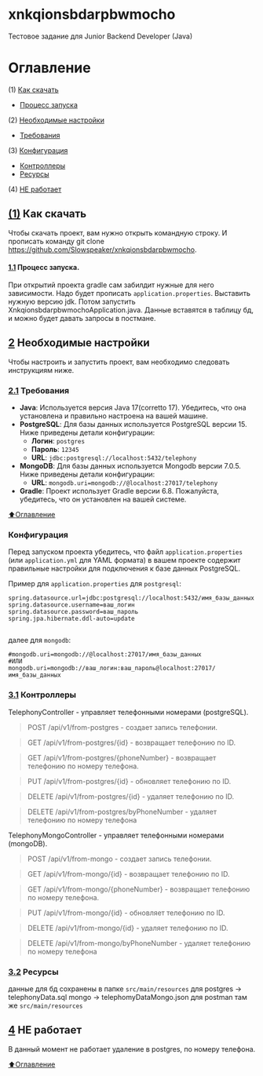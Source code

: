 # xnkqionsbdarpbwmocho

Тестовое задание для Junior Backend Developer (Java)

# Оглавление
(1) [Как скачать](#Как-скачать)
-  [Процесс запуска](#Процесс-запуска)

(2) [Необходимые настройки](#Необходимые-настройки) 
- [Требования](#Требования) 

(3) [Конфигурация](#Конфигурация) 
- [Контроллеры](#Контроллеры) 
- [Ресурсы](#Ресурсы) 

(4) [НЕ работает](#не-работает) 

## [(1)](#Как-скачать) Как скачать 

Чтобы скачать проект, вам нужно открыть командную строку. И прописать команду git clone https://github.com/Slowspeaker/xnkqionsbdarpbwmocho.

#### [1.1](#Процесс-запуска) Процесс запуска.
При открытий проекта gradle сам забилдит нужные для него зависимости. Надо будет прописать `application.properties`.
Выставить нужную версию jdk. Потом запустить XnkqionsbdarpbwmochoApplication.java. Данные вставятся в таблицу бд, и можно будет давать запросы в постмане.


## [2](#настройки) Необходимые настройки

Чтобы настроить и запустить проект, вам необходимо следовать инструкциям ниже.

### [2.1](#требования) Требования

- **Java**: Используется версия Java 17(corretto 17). Убедитесь, что она установлена и правильно настроена на вашей машине.
- **PostgreSQL**: Для базы данных используется PostgreSQL версии 15. Ниже приведены детали конфигурации:
  - **Логин**: `postgres`
  - **Пароль**: `12345`
  - **URL**: `jdbc:postgresql://localhost:5432/telephony`
- **MongoDB**: Для базы данных используется Mongodb версии 7.0.5. Ниже приведены детали конфигурации:
  - **URL**: `mongodb.uri=mongodb://@localhost:27017/telephony` 
- **Gradle**: Проект использует Gradle версии 6.8. Пожалуйста, убедитесь, что он установлен на вашей системе.


[:arrow_up:Оглавление](#Оглавление)

### Конфигурация

Перед запуском проекта убедитесь, что файл `application.properties` (или `application.yml` для YAML формата) в вашем проекте содержит правильные настройки для подключения к базе данных PostgreSQL.

Пример для `application.properties` для `postgresql`:

```properties
spring.datasource.url=jdbc:postgresql://localhost:5432/имя_базы_данных
spring.datasource.username=ваш_логин
spring.datasource.password=ваш_пароль
spring.jpa.hibernate.ddl-auto=update


````
далее для `mongodb`:

```properties
#mongodb.uri=mongodb://@localhost:27017/имя_базы_данных
#ИЛИ
mongodb.uri=mongodb://ваш_логин:ваш_пароль@localhost:27017/имя_базы_данных
````
### [3.1](#Контроллеры) Контроллеры


TelephonyController - управляет телефонными номерами (postgreSQL).


>POST /api/v1/from-postgres - создает запись телефонии.

>GET /api/v1/from-postgres/{id} - возвращает телефонию по ID.

>GET /api/v1/from-postgres/{phoneNumber} - возвращает телефонию по номеру телефона.

>PUT /api/v1/from-postgres/{id} - обновляет телефонию по ID.

>DELETE /api/v1/from-postgres/{id} - удаляет телефонию по ID.

>DELETE /api/v1/from-postgres/byPhoneNumber - удаляет телефонию по номеру телефона

TelephonyMongoController - управляет телефонными номерами (mongoDB).


>POST /api/v1/from-mongo - создает запись телефонии.

>GET /api/v1/from-mongo/{id} - возвращает телефонию по ID.

>GET /api/v1/from-mongo/{phoneNumber} - возвращает телефонию по номеру телефона.

>PUT /api/v1/from-mongo/{id} - обновляет телефонию по ID.

>DELETE /api/v1/from-mongo/{id} - удаляет телефонию по ID.

>DELETE /api/v1/from-mongo/byPhoneNumber - удаляет телефонию по номеру телефона

### [3.2](#Ресурсы) Ресурсы
данные для бд сохранены в папке `src/main/resources` 
для postgres -> telephonyData.sql
mongo -> telephomyDataMongo.json 
для postman там же `src/main/resources`



## [4](#не-работает) НЕ работает

В данный момент не работает удаление в postgres, по номеру телефона.

[:arrow_up:Оглавление](#Оглавление)